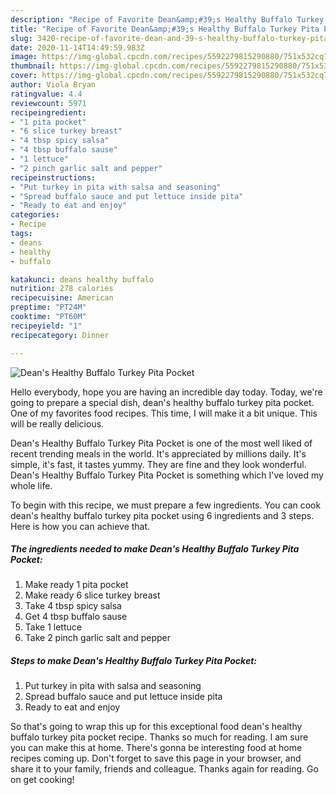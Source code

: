 ```yaml
---
description: "Recipe of Favorite Dean&amp;#39;s Healthy Buffalo Turkey Pita Pocket"
title: "Recipe of Favorite Dean&amp;#39;s Healthy Buffalo Turkey Pita Pocket"
slug: 3420-recipe-of-favorite-dean-and-39-s-healthy-buffalo-turkey-pita-pocket
date: 2020-11-14T14:49:59.983Z
image: https://img-global.cpcdn.com/recipes/5592279815290880/751x532cq70/deans-healthy-buffalo-turkey-pita-pocket-recipe-main-photo.jpg
thumbnail: https://img-global.cpcdn.com/recipes/5592279815290880/751x532cq70/deans-healthy-buffalo-turkey-pita-pocket-recipe-main-photo.jpg
cover: https://img-global.cpcdn.com/recipes/5592279815290880/751x532cq70/deans-healthy-buffalo-turkey-pita-pocket-recipe-main-photo.jpg
author: Viola Bryan
ratingvalue: 4.4
reviewcount: 5971
recipeingredient:
- "1 pita pocket"
- "6 slice turkey breast"
- "4 tbsp spicy salsa"
- "4 tbsp buffalo sause"
- "1 lettuce"
- "2 pinch garlic salt and pepper"
recipeinstructions:
- "Put turkey in pita with salsa and seasoning"
- "Spread buffalo sauce and put lettuce inside pita"
- "Ready to eat and enjoy"
categories:
- Recipe
tags:
- deans
- healthy
- buffalo

katakunci: deans healthy buffalo 
nutrition: 278 calories
recipecuisine: American
preptime: "PT24M"
cooktime: "PT60M"
recipeyield: "1"
recipecategory: Dinner

---
```



![Dean&#39;s Healthy Buffalo Turkey Pita Pocket](https://img-global.cpcdn.com/recipes/5592279815290880/751x532cq70/deans-healthy-buffalo-turkey-pita-pocket-recipe-main-photo.jpg)

Hello everybody, hope you are having an incredible day today. Today, we're going to prepare a special dish, dean&#39;s healthy buffalo turkey pita pocket. One of my favorites food recipes. This time, I will make it a bit unique. This will be really delicious.

Dean&#39;s Healthy Buffalo Turkey Pita Pocket is one of the most well liked of recent trending meals in the world. It's appreciated by millions daily. It's simple, it's fast, it tastes yummy. They are fine and they look wonderful. Dean&#39;s Healthy Buffalo Turkey Pita Pocket is something which I've loved my whole life.




To begin with this recipe, we must prepare a few ingredients. You can cook dean&#39;s healthy buffalo turkey pita pocket using 6 ingredients and 3 steps. Here is how you can achieve that.

<!--inarticleads1-->

##### The ingredients needed to make Dean&#39;s Healthy Buffalo Turkey Pita Pocket:

1. Make ready 1 pita pocket
1. Make ready 6 slice turkey breast
1. Take 4 tbsp spicy salsa
1. Get 4 tbsp buffalo sause
1. Take 1 lettuce
1. Take 2 pinch garlic salt and pepper




<!--inarticleads2-->

##### Steps to make Dean&#39;s Healthy Buffalo Turkey Pita Pocket:

1. Put turkey in pita with salsa and seasoning
1. Spread buffalo sauce and put lettuce inside pita
1. Ready to eat and enjoy




So that's going to wrap this up for this exceptional food dean&#39;s healthy buffalo turkey pita pocket recipe. Thanks so much for reading. I am sure you can make this at home. There's gonna be interesting food at home recipes coming up. Don't forget to save this page in your browser, and share it to your family, friends and colleague. Thanks again for reading. Go on get cooking!
